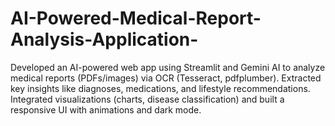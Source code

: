 # AI-Powered-Medical-Report-Analysis-Application-
Developed an AI-powered web app using Streamlit and Gemini AI to analyze medical reports (PDFs/images) via OCR (Tesseract, pdfplumber). Extracted key insights like diagnoses, medications, and lifestyle recommendations. Integrated visualizations (charts, disease classification) and built a responsive UI with animations and dark mode.
